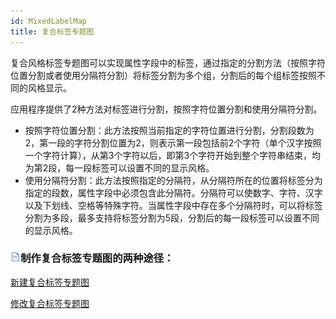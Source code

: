 ```yaml
---
id: MixedLabelMap
title: 复合标签专题图
---
```

复合风格标签专题图可以实现属性字段中的标签，通过指定的分割方法（按照字符位置分割或者使用分隔符分割）将标签分割为多个组，分割后的每个组标签按照不同的风格显示。

应用程序提供了2种方法对标签进行分割，按照字符位置分割和使用分隔符分割。

* 按照字符位置分割：此方法按照当前指定的字符位置进行分割，分割段数为2，第一段的字符分割位置为2，则表示第一段包括前2个字符（单个汉字按照一个字符计算），从第3个字符以后，即第3个字符开始到整个字符串结束，均为第2段，每一段标签可以设置不同的显示风格。 
* 使用分隔符分割：此方法按照指定的分隔符，从分隔符所在的位置将标签分为指定的段数，属性字段中必须包含此分隔符。分隔符可以使数字、字符、汉字以及下划线、空格等特殊字符。当属性字段中存在多个分隔符时，可以将标签分割为多段，最多支持将标签分割为5段，分割后的每一段标签可以设置不同的显示风格。 

### ![](../../img/read.gif)制作复合标签专题图的两种途径：

 [新建复合标签专题图](MixedLabelMapDefault)

 [修改复合标签专题图](MixedLabelMapDia)
